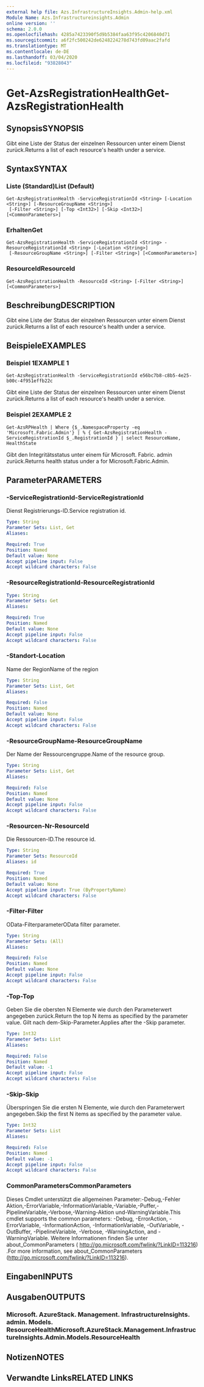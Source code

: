 ```yaml
---
external help file: Azs.InfrastructureInsights.Admin-help.xml
Module Name: Azs.Infrastructureinsights.Admin
online version: ''
schema: 2.0.0
ms.openlocfilehash: 4285a7423390f5d9b5384faa63f95c4206840d71
ms.sourcegitcommit: a6f2fc500242de6248224278d743fd09aac2fafd
ms.translationtype: MT
ms.contentlocale: de-DE
ms.lasthandoff: 03/04/2020
ms.locfileid: "93828043"
---
```

# <span data-ttu-id="883d9-101">Get-AzsRegistrationHealth</span><span class="sxs-lookup"><span data-stu-id="883d9-101">Get-AzsRegistrationHealth</span></span>

## <span data-ttu-id="883d9-102">Synopsis</span><span class="sxs-lookup"><span data-stu-id="883d9-102">SYNOPSIS</span></span>
<span data-ttu-id="883d9-103">Gibt eine Liste der Status der einzelnen Ressourcen unter einem Dienst zurück.</span><span class="sxs-lookup"><span data-stu-id="883d9-103">Returns a list of each resource's health under a service.</span></span>

## <span data-ttu-id="883d9-104">Syntax</span><span class="sxs-lookup"><span data-stu-id="883d9-104">SYNTAX</span></span>

### <span data-ttu-id="883d9-105">Liste (Standard)</span><span class="sxs-lookup"><span data-stu-id="883d9-105">List (Default)</span></span>
```
Get-AzsRegistrationHealth -ServiceRegistrationId <String> [-Location <String>] [-ResourceGroupName <String>]
 [-Filter <String>] [-Top <Int32>] [-Skip <Int32>] [<CommonParameters>]
```

### <span data-ttu-id="883d9-106">Erhalten</span><span class="sxs-lookup"><span data-stu-id="883d9-106">Get</span></span>
```
Get-AzsRegistrationHealth -ServiceRegistrationId <String> -ResourceRegistrationId <String> [-Location <String>]
 [-ResourceGroupName <String>] [-Filter <String>] [<CommonParameters>]
```

### <span data-ttu-id="883d9-107">ResourceId</span><span class="sxs-lookup"><span data-stu-id="883d9-107">ResourceId</span></span>
```
Get-AzsRegistrationHealth -ResourceId <String> [-Filter <String>] [<CommonParameters>]
```

## <span data-ttu-id="883d9-108">Beschreibung</span><span class="sxs-lookup"><span data-stu-id="883d9-108">DESCRIPTION</span></span>
<span data-ttu-id="883d9-109">Gibt eine Liste der Status der einzelnen Ressourcen unter einem Dienst zurück.</span><span class="sxs-lookup"><span data-stu-id="883d9-109">Returns a list of each resource's health under a service.</span></span>

## <span data-ttu-id="883d9-110">Beispiele</span><span class="sxs-lookup"><span data-stu-id="883d9-110">EXAMPLES</span></span>

### <span data-ttu-id="883d9-111">Beispiel 1</span><span class="sxs-lookup"><span data-stu-id="883d9-111">EXAMPLE 1</span></span>
```
Get-AzsRegistrationHealth -ServiceRegistrationId e56bc7b8-c8b5-4e25-b00c-4f951effb22c
```

<span data-ttu-id="883d9-112">Gibt eine Liste der Status der einzelnen Ressourcen unter einem Dienst zurück.</span><span class="sxs-lookup"><span data-stu-id="883d9-112">Returns a list of each resource's health under a service.</span></span>

### <span data-ttu-id="883d9-113">Beispiel 2</span><span class="sxs-lookup"><span data-stu-id="883d9-113">EXAMPLE 2</span></span>
```
Get-AzsRPHealth | Where {$_.NamespaceProperty -eq 'Microsoft.Fabric.Admin'} | % { Get-AzsRegistrationHealth -ServiceRegistrationId $_.RegistrationId } | select ResourceName, HealthState
```

<span data-ttu-id="883d9-114">Gibt den Integritätsstatus unter einem für Microsoft. Fabric. admin zurück.</span><span class="sxs-lookup"><span data-stu-id="883d9-114">Returns health status under a for Microsoft.Fabric.Admin.</span></span>

## <span data-ttu-id="883d9-115">Parameter</span><span class="sxs-lookup"><span data-stu-id="883d9-115">PARAMETERS</span></span>

### <span data-ttu-id="883d9-116">-ServiceRegistrationId</span><span class="sxs-lookup"><span data-stu-id="883d9-116">-ServiceRegistrationId</span></span>
<span data-ttu-id="883d9-117">Dienst Registrierungs-ID.</span><span class="sxs-lookup"><span data-stu-id="883d9-117">Service registration id.</span></span>

```yaml
Type: String
Parameter Sets: List, Get
Aliases:

Required: True
Position: Named
Default value: None
Accept pipeline input: False
Accept wildcard characters: False
```

### <span data-ttu-id="883d9-118">-ResourceRegistrationId</span><span class="sxs-lookup"><span data-stu-id="883d9-118">-ResourceRegistrationId</span></span>


```yaml
Type: String
Parameter Sets: Get
Aliases:

Required: True
Position: Named
Default value: None
Accept pipeline input: False
Accept wildcard characters: False
```

### <span data-ttu-id="883d9-119">-Standort</span><span class="sxs-lookup"><span data-stu-id="883d9-119">-Location</span></span>
<span data-ttu-id="883d9-120">Name der Region</span><span class="sxs-lookup"><span data-stu-id="883d9-120">Name of the region</span></span>

```yaml
Type: String
Parameter Sets: List, Get
Aliases:

Required: False
Position: Named
Default value: None
Accept pipeline input: False
Accept wildcard characters: False
```

### <span data-ttu-id="883d9-121">-ResourceGroupName</span><span class="sxs-lookup"><span data-stu-id="883d9-121">-ResourceGroupName</span></span>
<span data-ttu-id="883d9-122">Der Name der Ressourcengruppe.</span><span class="sxs-lookup"><span data-stu-id="883d9-122">Name of the resource group.</span></span>

```yaml
Type: String
Parameter Sets: List, Get
Aliases:

Required: False
Position: Named
Default value: None
Accept pipeline input: False
Accept wildcard characters: False
```

### <span data-ttu-id="883d9-123">-Resourcen-Nr</span><span class="sxs-lookup"><span data-stu-id="883d9-123">-ResourceId</span></span>
<span data-ttu-id="883d9-124">Die Ressourcen-ID.</span><span class="sxs-lookup"><span data-stu-id="883d9-124">The resource id.</span></span>

```yaml
Type: String
Parameter Sets: ResourceId
Aliases: id

Required: True
Position: Named
Default value: None
Accept pipeline input: True (ByPropertyName)
Accept wildcard characters: False
```

### <span data-ttu-id="883d9-125">-Filter</span><span class="sxs-lookup"><span data-stu-id="883d9-125">-Filter</span></span>
<span data-ttu-id="883d9-126">OData-Filterparameter</span><span class="sxs-lookup"><span data-stu-id="883d9-126">OData filter parameter.</span></span>

```yaml
Type: String
Parameter Sets: (All)
Aliases:

Required: False
Position: Named
Default value: None
Accept pipeline input: False
Accept wildcard characters: False
```

### <span data-ttu-id="883d9-127">-Top</span><span class="sxs-lookup"><span data-stu-id="883d9-127">-Top</span></span>
<span data-ttu-id="883d9-128">Geben Sie die obersten N Elemente wie durch den Parameterwert angegeben zurück.</span><span class="sxs-lookup"><span data-stu-id="883d9-128">Return the top N items as specified by the parameter value.</span></span>
<span data-ttu-id="883d9-129">Gilt nach dem-Skip-Parameter.</span><span class="sxs-lookup"><span data-stu-id="883d9-129">Applies after the -Skip parameter.</span></span>

```yaml
Type: Int32
Parameter Sets: List
Aliases:

Required: False
Position: Named
Default value: -1
Accept pipeline input: False
Accept wildcard characters: False
```

### <span data-ttu-id="883d9-130">-Skip</span><span class="sxs-lookup"><span data-stu-id="883d9-130">-Skip</span></span>
<span data-ttu-id="883d9-131">Überspringen Sie die ersten N Elemente, wie durch den Parameterwert angegeben.</span><span class="sxs-lookup"><span data-stu-id="883d9-131">Skip the first N items as specified by the parameter value.</span></span>

```yaml
Type: Int32
Parameter Sets: List
Aliases:

Required: False
Position: Named
Default value: -1
Accept pipeline input: False
Accept wildcard characters: False
```

### <span data-ttu-id="883d9-132">CommonParameters</span><span class="sxs-lookup"><span data-stu-id="883d9-132">CommonParameters</span></span>
<span data-ttu-id="883d9-133">Dieses Cmdlet unterstützt die allgemeinen Parameter:-Debug,-Fehler Aktion,-ErrorVariable,-InformationVariable,-Variable,-Puffer,-PipelineVariable,-Verbose,-Warning-Aktion und-WarningVariable.</span><span class="sxs-lookup"><span data-stu-id="883d9-133">This cmdlet supports the common parameters: -Debug, -ErrorAction, -ErrorVariable, -InformationAction, -InformationVariable, -OutVariable, -OutBuffer, -PipelineVariable, -Verbose, -WarningAction, and -WarningVariable.</span></span> <span data-ttu-id="883d9-134">Weitere Informationen finden Sie unter about_CommonParameters ( http://go.microsoft.com/fwlink/?LinkID=113216) .</span><span class="sxs-lookup"><span data-stu-id="883d9-134">For more information, see about_CommonParameters (http://go.microsoft.com/fwlink/?LinkID=113216).</span></span>

## <span data-ttu-id="883d9-135">Eingaben</span><span class="sxs-lookup"><span data-stu-id="883d9-135">INPUTS</span></span>

## <span data-ttu-id="883d9-136">Ausgaben</span><span class="sxs-lookup"><span data-stu-id="883d9-136">OUTPUTS</span></span>

### <span data-ttu-id="883d9-137">Microsoft. AzureStack. Management. InfrastructureInsights. admin. Models. ResourceHealth</span><span class="sxs-lookup"><span data-stu-id="883d9-137">Microsoft.AzureStack.Management.InfrastructureInsights.Admin.Models.ResourceHealth</span></span>

## <span data-ttu-id="883d9-138">Notizen</span><span class="sxs-lookup"><span data-stu-id="883d9-138">NOTES</span></span>

## <span data-ttu-id="883d9-139">Verwandte Links</span><span class="sxs-lookup"><span data-stu-id="883d9-139">RELATED LINKS</span></span>
